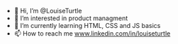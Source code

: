 - 👋 Hi, I’m @LouiseTurtle
- 👀 I’m interested in product managment
- 🌱 I’m currently learning HTML, CSS and JS basics
- 📫 How to reach me www.linkedin.com/in/louiseturtle

<!---
LouiseTurtle/LouiseTurtle is a ✨ special ✨ repository because its `README.md` (this file) appears on your GitHub profile.
You can click the Preview link to take a look at your changes.
--->
